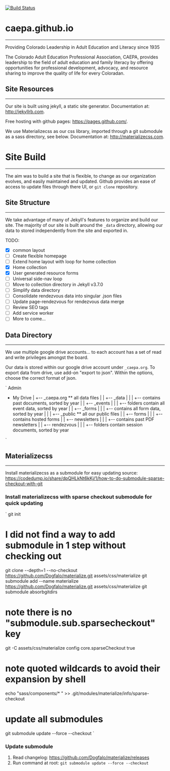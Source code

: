 [![Build Status](https://travis-ci.org/caepa/caepa.github.io.svg?branch=master)](https://travis-ci.org/caepa/caepa.github.io)
# caepa.github.io
---
Providing Colorado Leadership in Adult Education and Literacy since 1935

The Colorado Adult Education Professional Association, CAEPA, provides leadership to the field of adult education and family literacy by offering opportunities for professional development, advocacy, and resource sharing to improve the quality of life for every Coloradan.

## Site Resources
---
Our site is built using jekyll, a static site generator. Documentation at: http://jekyllrb.com.

Free hosting with github pages: https://pages.github.com/.

We use Materializecss as our css library, imported through a git submodule as a sass directory, see below. Documentation at: http://materializecss.com.

# Site Build
---
The aim was to build a site that is flexible, to change as our organization evolves, and easily maintained and updated. Github provides an ease of access to update files through there UI, or `git clone` repository.

## Site Structure
---
We take advantage of many of Jekyll's features to organize and build our site. The majority of our site is built around the `_data` directory, allowing our data to stored independently from the site and exported in.

TODO:
- [X] common layout
- [ ] Create flexible homepage
- [ ] Extend home layout with loop for home collection
- [X] Home collection
- [X] User generated resource forms
- [ ] Universal side-nav loop
- [ ] Move to collection directory in Jekyll v3.7.0
- [ ] Simplify data directory
- [ ] Consolidate rendezvous data into singular .json files
- [ ] Update page-rendezvous for rendezvous data merge
- [ ] Review SEO tags
- [ ] Add service worker
- [ ] More to come...

## Data Directory
---
We use multiple google drive accounts... to each account has a set of read and write privileges amongst the board.

Our data is stored within our google drive account under  `_caepa.org`. To export data from drive, use add-on "export to json". Within the options, choose the correct format of json.

`
Admin
+   My Drive
|   +-- _caepa.org ** all data files
|   |   +-- _data
|   |   |   +-- contains past documents, sorted by year
|   |   +-- _events
|   |   |   +-- folders contain all event data, sorted by year
|   |   +-- _forms
|   |   |   +-- contains all form data, sorted by year
|   |
|   +-- _public ** all our public files
|   |   +-- forms
|   |   |   +-- contains hosted forms
|   |   +-- newsletters
|   |   |   +-- contains past PDF newsletters
|   |   +-- rendezvous
|   |   |   +-- folders contain session documents, sorted by year

`

## Materializecss
---
Install materializecss as a submodule for easy updating
source: https://codedump.io/share/dpQHLkNt6kKj/1/how-to-do-submodule-sparse-checkout-with-git

### Install materializecss with sparse checkout submodule for quick updating
`
git init

# I did not find a way to add submodule in 1 step without checking out
git clone --depth=1 --no-checkout https://github.com/Dogfalo/materialize.git assets/css/materialize
git submodule add --name materialize https://github.com/Dogfalo/materialize.git assets/css/materialize
git submodule absorbgitdirs

# note there is no "submodule.sub.sparsecheckout" key
git -C assets/css/materialize config core.sparseCheckout true

# note quoted wildcards to avoid their expansion by shell
echo "sass/components/* " >> .git/modules/materialize/info/sparse-checkout

# update all submodules
git submodule update --force --checkout
`

### Update submodule
 1. Read changelog: https://github.com/Dogfalo/materialize/releases
 2. Run command at root: `git submodule update --force --checkout`
